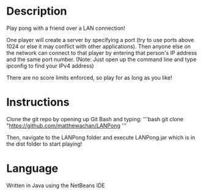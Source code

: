 # Description
Play pong with a friend over a LAN connection!

One player will create a server by specifying a port (try to use ports above 1024 or else it may conflict with other applications).
Then anyone else on the network can connect to that player by entering that person's IP address and the same port number.
(Note: Just open up the command line and type ipconfig to find your IPv4 address)

There are no score limits enforced, so play for as long as you like!

# Instructions
Clone the git repo by opening up Git Bash and typing:
'''bash
git clone "https://github.com/matthewachan/LANPong
'''

Then, navigate to the LANPong folder and execute LANPong.jar which is in the dist folder to start playing!

# Language
Written in Java using the NetBeans IDE

